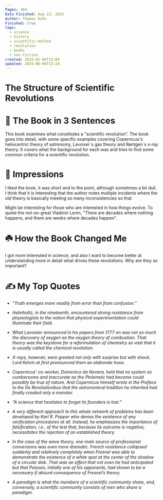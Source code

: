 ```yaml
---
Pages: 264
Date Finished: Aug 13, 2023
Author: Thomas Kuhn
Finished: true
tags:
  - science
  - history
  - scientific-method
  - revolution
  - books
  - non-fiction
created: 2024-01-06T15:04
updated: 2024-06-06T13:24
---
```

# The Structure of Scientific Revolutions



# 🚀 The Book in 3 Sentences
This book examines what constitutes a "scientific revolution". The book goes into detail, with some specific examples covering Copernicus's heliocentric theory of astronomy, Lavoiser´s gas theory and Røntgen´s x-ray theory.  It covers what the background for each was and tries to find some common criteria for a scientific revolution. 

# 🎨 Impressions
I liked the book, it was short and to the point, although sometimes a bit dull. 
I think that it is interesting that the author notes multiple incidents where the old theory is basically meeting so many inconsistencies so that 

Might be interesting for those who are interested in how things evolve. To quote the not-so-great Vladimir Lenin, "There are decades where nothing happens, and there are weeks where decades happen". 

# ☘️ How the Book Changed Me

I got more interested in science, and also I want to become better at understanding more in detail what drives these revolutions. Why are they so important? 

# ✍️ My Top  Quotes

- *“Truth emerges more readily from error than from confusion.”* 
 
- *Helmholtz, in the nineteenth, encountered strong resistance from physiologists to the notion that physical experimentation could illuminate their field.* 
 
- *What Lavoisier announced in his papers from 1777 on was not so much the discovery of oxygen as the oxygen theory of combustion. That theory was the keystone for a reformulation of chemistry so vast that it is usually called the chemical revolution.* 
 
- *X-rays, however, were greeted not only with surprise but with shock. Lord Kelvin at first pronounced them an elaborate hoax.* 
 
- *Copernicus’ co-worker, Domenico da Novara, held that no system so cumbersome and inaccurate as the Ptolemaic had become could possibly be true of nature. And Copernicus himself wrote in the Preface to the De Revolutionibus that the astronomical tradition he inherited had finally created only a monster.* 
 
- *“A science that hesitates to forget its founders is lost.”* 
 
- *A very different approach to this whole network of problems has been developed by Karl R. Popper who denies the existence of any verification procedures at all. Instead, he emphasizes the importance of falsification, i.e., of the test that, because its outcome is negative, necessitates the rejection of an established theory.* 
 
- *In the case of the wave theory, one main source of professional conversions was even more dramatic. French resistance collapsed suddenly and relatively completely when Fresnel was able to demonstrate the existence of a white spot at the center of the shadow of a circular disk. That was an effect that not even he had anticipated but that Poisson, initially one of his opponents, had shown to be a necessary if absurd consequence of Fresnel’s theory.* 
 
- *A paradigm is what the members of a scientific community share, and, conversely, a scientific community consists of men who share a paradigm.* 
 
